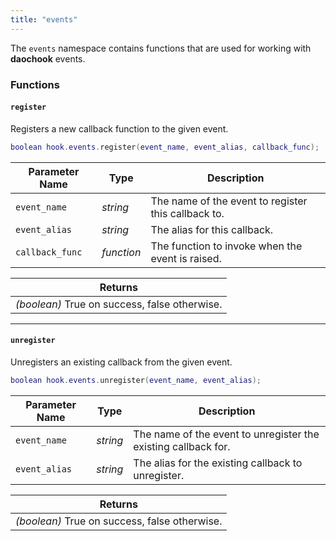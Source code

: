 ```yaml
---
title: "events"
---
```


The `events` namespace contains functions that are used for working with **daochook** events.

### Functions

#### `register`

Registers a new callback function to the given event.

```lua
boolean hook.events.register(event_name, event_alias, callback_func);
```

| Parameter Name | Type | Description |
| --- | --- | --- |
| `event_name`      | _string_      | The name of the event to register this callback to. |
| `event_alias`     | _string_      | The alias for this callback. |
| `callback_func`   | _function_    | The function to invoke when the event is raised. |

| Returns |
| --- |
| _(boolean)_ True on success, false otherwise. |

---

#### `unregister`

Unregisters an existing callback from the given event.

```lua
boolean hook.events.unregister(event_name, event_alias);
```

| Parameter Name | Type | Description |
| --- | --- | --- |
| `event_name`      | _string_      | The name of the event to unregister the existing callback for. |
| `event_alias`     | _string_      | The alias for the existing callback to unregister. |

| Returns |
| --- |
| _(boolean)_ True on success, false otherwise. |
